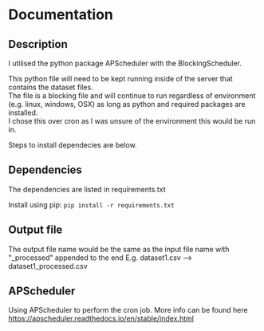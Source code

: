 # Documentation

## Description

I utilised the python package APScheduler with the BlockingScheduler.

This python file will need to be kept running inside of the server that contains the dataset files.  
The file is a blocking file and will continue to run regardless of environment (e.g. linux, windows, OSX) as long as python and required packages are installed.  
I chose this over cron as I was unsure of the environment this would be run in.  
  
Steps to install dependecies are below.  

## Dependencies

The dependencies are listed in requirements.txt

Install using pip: `pip install -r requirements.txt`

## Output file

The output file name would be the same as the input file name with "\_processed" appended to the end
E.g. dataset1.csv --> dataset1_processed.csv

## APScheduler

Using APScheduler to perform the cron job. More info can be found here https://apscheduler.readthedocs.io/en/stable/index.html
